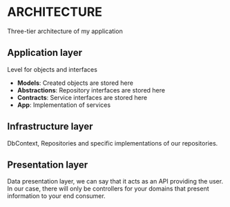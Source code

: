 # ARCHITECTURE
Three-tier architecture of my application

## Application layer
Level for objects and interfaces

- **Models**: Created objects are stored here
- **Abstractions**: Repository interfaces are stored here
- **Contracts**: Service interfaces are stored here
- **App**: Implementation of services

## Infrastructure layer
DbContext, Repositories and specific implementations of our repositories.

## Presentation layer
Data presentation layer, we can say that it acts as an API providing the user. In our case, there will only be controllers for your domains that present information to your end consumer.